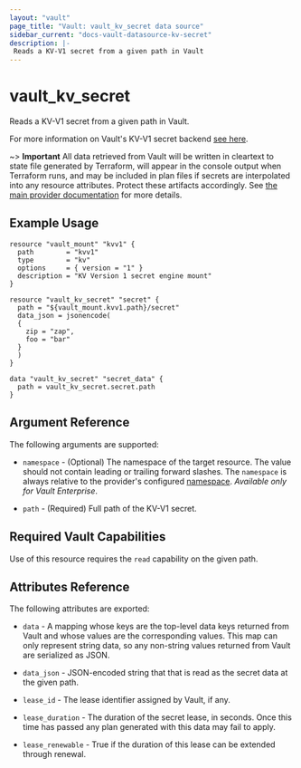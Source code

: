 ```yaml
---
layout: "vault"
page_title: "Vault: vault_kv_secret data source"
sidebar_current: "docs-vault-datasource-kv-secret"
description: |-
 Reads a KV-V1 secret from a given path in Vault
---
```


# vault\_kv\_secret

Reads a KV-V1 secret from a given path in Vault.

For more information on Vault's KV-V1 secret backend 
[see here](https://www.vaultproject.io/docs/secrets/kv/kv-v1).

~> **Important** All data retrieved from Vault will be
written in cleartext to state file generated by Terraform, will appear in
the console output when Terraform runs, and may be included in plan files
if secrets are interpolated into any resource attributes.
Protect these artifacts accordingly. See
[the main provider documentation](../index.html)
for more details.

## Example Usage

```hcl
resource "vault_mount" "kvv1" {
  path        = "kvv1"
  type        = "kv"
  options     = { version = "1" }
  description = "KV Version 1 secret engine mount"
}

resource "vault_kv_secret" "secret" {
  path = "${vault_mount.kvv1.path}/secret"
  data_json = jsonencode(
  {
    zip = "zap",
    foo = "bar"
  }
  )
}

data "vault_kv_secret" "secret_data" {
  path = vault_kv_secret.secret.path
}
```

## Argument Reference

The following arguments are supported:

* `namespace` - (Optional) The namespace of the target resource.
  The value should not contain leading or trailing forward slashes.
  The `namespace` is always relative to the provider's configured [namespace](/docs/providers/vault/index.html#namespace).
  *Available only for Vault Enterprise*.

* `path` - (Required) Full path of the KV-V1 secret.

## Required Vault Capabilities

Use of this resource requires the `read` capability on the given path.

## Attributes Reference

The following attributes are exported:

* `data` - A mapping whose keys are the top-level data keys returned from
  Vault and whose values are the corresponding values. This map can only
  represent string data, so any non-string values returned from Vault are
  serialized as JSON.

* `data_json` - JSON-encoded string that that is
  read as the secret data at the given path.

* `lease_id` - The lease identifier assigned by Vault, if any.

* `lease_duration` - The duration of the secret lease, in seconds. Once 
  this time has passed any plan generated with this data may fail to apply.

* `lease_renewable` - True if the duration of this lease can be extended 
  through renewal.
